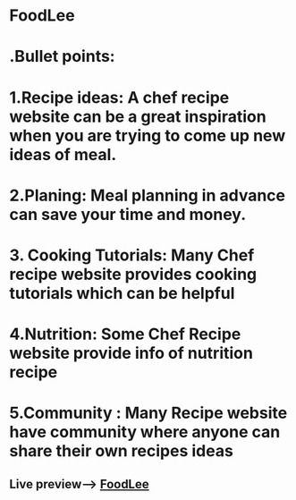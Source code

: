 # FoodLee

# .Bullet points:
# 1.Recipe ideas: A chef recipe website can be a great inspiration when you are  trying to come up new ideas of meal.
# 2.Planing: Meal planning in advance can save your time and money.
# 3. Cooking Tutorials: Many Chef recipe website provides cooking tutorials which can be helpful
# 4.Nutrition: Some Chef Recipe website provide info of nutrition recipe
# 5.Community : Many Recipe website have community where anyone can share their own recipes ideas


## Live preview--> <a href="https://chef-recipe-hunter-a4be2.web.app/">FoodLee</a>